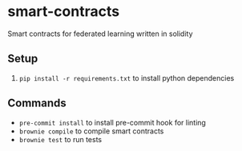 # smart-contracts

Smart contracts for federated learning written in solidity

## Setup

1. `pip install -r requirements.txt` to install python dependencies

## Commands

- `pre-commit install` to install pre-commit hook for linting
- `brownie compile` to compile smart contracts
- `brownie test` to run tests
